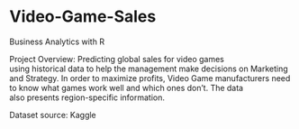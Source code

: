 # Video-Game-Sales
Business Analytics with R

Project Overview:
Predicting global sales for video games using historical data to help the management make decisions on Marketing and Strategy.
In order to maximize profits, Video Game manufacturers need to know what games work well and which ones don’t. The data also presents region-specific information.

Dataset source: Kaggle
